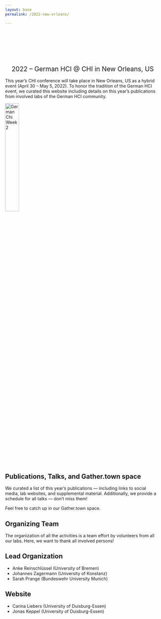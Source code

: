 ```yaml
---
layout: base
permalink: /2022-new-orleans/

---
```

<br>
<br>
<br>
<br>
<br>
<h2 style="font-weight: 400; text-align: center">2022 – German HCI @ CHI in New Orleans, US</h2>

This year’s CHI conference will take place in New Orleans, US as a hybrid event (April 30 – May 5, 2022). To honor the tradition of the German HCI event, we curated this website including details on this year’s publications from involved labs of the German HCI community.

<img src="https://user-images.githubusercontent.com/111348509/234107124-eaac9cdb-ed36-4d9a-8ffd-1ebc18078b23.jpg" alt="German Chi Week 2" style="width:30%;">


## Publications, Talks, and Gather.town space
We curated a list of this year’s publications — including links to social media, lab websites, and supplemental material. Additionally, we provide a schedule for all talks — don’t miss them!

Feel free to catch up in our Gather.town space.

## Organizing Team
The organization of all the activities is a team effort by volunteers from all our labs. Here, we want to thank all involved persons!

## Lead Organization
- Anke Reinschlüssel (University of Bremen) 
- Johannes Zagermann (University of Konstanz)
- Sarah Prange (Bundeswehr University Munich)

## Website
- Carina Liebers (University of Duisburg-Essen)
- Jonas Keppel (University of Duisburg-Essen)
